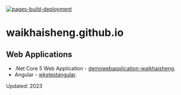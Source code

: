 [![pages-build-deployment](https://github.com/waikhaisheng/waikhaisheng.github.io/actions/workflows/pages/pages-build-deployment/badge.svg)](https://github.com/waikhaisheng/waikhaisheng.github.io/actions/workflows/pages/pages-build-deployment)
# waikhaisheng.github.io

## Web Applications
- .Net Core 5 Web Application - [demowebapplication-waikhaisheng](https://demowebapplication-waikhaisheng.azurewebsites.net/).
- Angular - [wkstestangular](https://wkstestangular.azurewebsites.net/).

Updated: 2023
